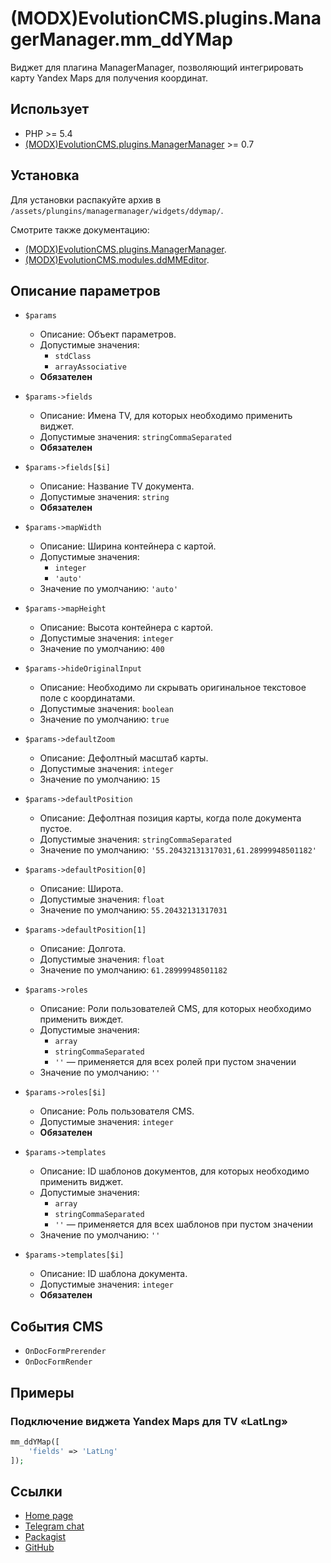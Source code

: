 # (MODX)EvolutionCMS.plugins.ManagerManager.mm_ddYMap

Виджет для плагина ManagerManager, позволяющий интегрировать карту Yandex Maps для получения координат.


## Использует

* PHP >= 5.4
* [(MODX)EvolutionCMS.plugins.ManagerManager](https://code.divandesign.ru/modx/managermanager) >= 0.7


## Установка

Для установки распакуйте архив в `/assets/plungins/managermanager/widgets/ddymap/`.


Смотрите также документацию:
* [(MODX)EvolutionCMS.plugins.ManagerManager](https://code.divandesign.ru/modx/managermanager).
* [(MODX)EvolutionCMS.modules.ddMMEditor](https://code.divandesign.ru/modx/ddmmeditor).


## Описание параметров

* `$params`
	* Описание: Объект параметров.
	* Допустимые значения:
		* `stdClass`
		* `arrayAssociative`
	* **Обязателен**
	
* `$params->fields`
	* Описание: Имена TV, для которых необходимо применить виджет.
	* Допустимые значения: `stringCommaSeparated`
	* **Обязателен**
	
* `$params->fields[$i]`
	* Описание: Название TV документа.
	* Допустимые значения: `string`
	* **Обязателен**
	
* `$params->mapWidth`
	* Описание: Ширина контейнера с картой.
	* Допустимые значения:
		* `integer`
		* `'auto'`
	* Значение по умолчанию: `'auto'`
	
* `$params->mapHeight`
	* Описание: Высота контейнера с картой.
	* Допустимые значения: `integer`
	* Значение по умолчанию: `400`
	
* `$params->hideOriginalInput`
	* Описание: Необходимо ли скрывать оригинальное текстовое поле с координатами.
	* Допустимые значения: `boolean`
	* Значение по умолчанию: `true`
	
* `$params->defaultZoom`
	* Описание: Дефолтный масштаб карты.
	* Допустимые значения: `integer`
	* Значение по умолчанию: `15`
	
* `$params->defaultPosition`
	* Описание: Дефолтная позиция карты, когда поле документа пустое.
	* Допустимые значения: `stringCommaSeparated`
	* Значение по умолчанию: `'55.20432131317031,61.28999948501182'`
	
* `$params->defaultPosition[0]`
	* Описание: Широта.
	* Допустимые значения: `float`
	* Значение по умолчанию: `55.20432131317031`
	
* `$params->defaultPosition[1]`
	* Описание: Долгота.
	* Допустимые значения: `float`
	* Значение по умолчанию: `61.28999948501182`
	
* `$params->roles`
	* Описание: Роли пользователей CMS, для которых необходимо применить виждет.
	* Допустимые значения:
		* `array`
		* `stringCommaSeparated`
		* `''` — применяется для всех ролей при пустом значении
	* Значение по умолчанию: `''`
	
* `$params->roles[$i]`
	* Описание: Роль пользователя CMS.
	* Допустимые значения: `integer`
	* **Обязателен**
	
* `$params->templates`
	* Описание: ID шаблонов документов, для которых необходимо применить виджет.
	* Допустимые значения:
		* `array`
		* `stringCommaSeparated`
		* `''` — применяется для всех шаблонов при пустом значении
	* Значение по умолчанию: `''`
	
* `$params->templates[$i]`
	* Описание: ID шаблона документа.
	* Допустимые значения: `integer`
	* **Обязателен**


## События CMS

* `OnDocFormPrerender`
* `OnDocFormRender`


## Примеры


### Подключение виджета Yandex Maps для TV «LatLng»

```php
mm_ddYMap([
	'fields' => 'LatLng'
]);
```


## Ссылки

* [Home page](https://code.divandesign.ru/modx/mm_ddmap)
* [Telegram chat](https://t.me/dd_code)
* [Packagist](https://packagist.org/packages/dd/evolutioncms-plugins-managermanager-mm_ddmap)
* [GitHub](https://github.com/DivanDesign/EvolutionCMS.plugins.ManagerManager.mm_ddMap)


<link rel="stylesheet" type="text/css" href="https://raw.githack.com/DivanDesign/CSS.ddMarkdown/master/style.min.css" />